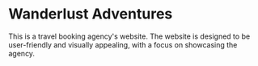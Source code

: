 # Wanderlust Adventures
This is a travel booking agency's website. The website is designed to be user-friendly and visually appealing, with a focus on showcasing the agency.  